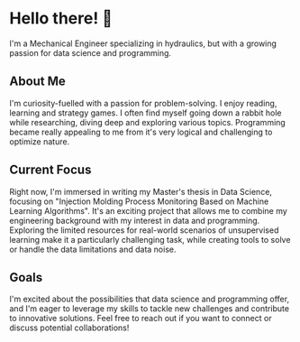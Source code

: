 # Hello there! 👋

I'm a Mechanical Engineer specializing in hydraulics, but with a growing passion for data science and programming.

## About Me

I'm curiosity-fuelled with a passion for problem-solving. I enjoy reading, learning and strategy games.
I often find myself going down a rabbit hole while researching, diving deep and exploring various topics.
Programming became really appealing to me from it's very logical and challenging to optimize nature.

## Current Focus

Right now, I'm immersed in writing my Master's thesis in Data Science, focusing on "Injection Molding Process Monitoring Based on Machine Learning Algorithms". It's an exciting project that allows me to combine my engineering background with my interest in data and programming. Exploring the limited resources for real-world scenarios of unsupervised learning make it a particularly challenging task, while creating tools to solve or handle the data limitations and data noise.

## Goals

I'm excited about the possibilities that data science and programming offer, and I'm eager to leverage my skills to tackle new challenges and contribute to innovative solutions.
Feel free to reach out if you want to connect or discuss potential collaborations!
